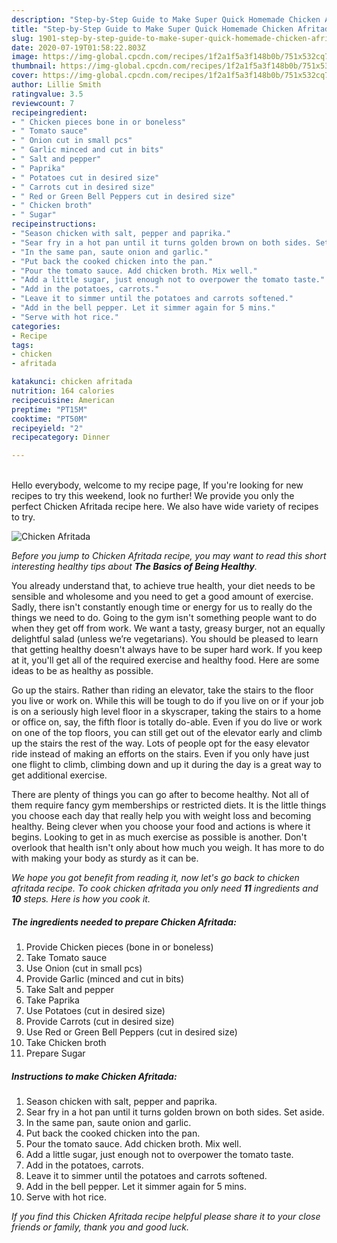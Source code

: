 ```yaml
---
description: "Step-by-Step Guide to Make Super Quick Homemade Chicken Afritada"
title: "Step-by-Step Guide to Make Super Quick Homemade Chicken Afritada"
slug: 1901-step-by-step-guide-to-make-super-quick-homemade-chicken-afritada
date: 2020-07-19T01:58:22.803Z
image: https://img-global.cpcdn.com/recipes/1f2a1f5a3f148b0b/751x532cq70/chicken-afritada-recipe-main-photo.jpg
thumbnail: https://img-global.cpcdn.com/recipes/1f2a1f5a3f148b0b/751x532cq70/chicken-afritada-recipe-main-photo.jpg
cover: https://img-global.cpcdn.com/recipes/1f2a1f5a3f148b0b/751x532cq70/chicken-afritada-recipe-main-photo.jpg
author: Lillie Smith
ratingvalue: 3.5
reviewcount: 7
recipeingredient:
- " Chicken pieces bone in or boneless"
- " Tomato sauce"
- " Onion cut in small pcs"
- " Garlic minced and cut in bits"
- " Salt and pepper"
- " Paprika"
- " Potatoes cut in desired size"
- " Carrots cut in desired size"
- " Red or Green Bell Peppers cut in desired size"
- " Chicken broth"
- " Sugar"
recipeinstructions:
- "Season chicken with salt, pepper and paprika."
- "Sear fry in a hot pan until it turns golden brown on both sides. Set aside."
- "In the same pan, saute onion and garlic."
- "Put back the cooked chicken into the pan."
- "Pour the tomato sauce. Add chicken broth. Mix well."
- "Add a little sugar, just enough not to overpower the tomato taste."
- "Add in the potatoes, carrots."
- "Leave it to simmer until the potatoes and carrots softened."
- "Add in the bell pepper. Let it simmer again for 5 mins."
- "Serve with hot rice."
categories:
- Recipe
tags:
- chicken
- afritada

katakunci: chicken afritada 
nutrition: 164 calories
recipecuisine: American
preptime: "PT15M"
cooktime: "PT50M"
recipeyield: "2"
recipecategory: Dinner

---
```

<br>
Hello everybody, welcome to my recipe page, If you're looking for new recipes to try this weekend, look no further! We provide you only the perfect Chicken Afritada recipe here. We also have wide variety of recipes to try.
<br>


![Chicken Afritada](https://img-global.cpcdn.com/recipes/1f2a1f5a3f148b0b/751x532cq70/chicken-afritada-recipe-main-photo.jpg)

<i>Before you jump to Chicken Afritada recipe, you may want to read this short interesting healthy tips about <strong>The Basics of Being Healthy</strong>.</i>

You already understand that, to achieve true health, your diet needs to be sensible and wholesome and you need to get a good amount of exercise. Sadly, there isn't constantly enough time or energy for us to really do the things we need to do. Going to the gym isn't something people want to do when they get off from work. We want a tasty, greasy burger, not an equally delightful salad (unless we’re vegetarians). You should be pleased to learn that getting healthy doesn't always have to be super hard work. If you keep at it, you'll get all of the required exercise and healthy food. Here are some ideas to be as healthy as possible.

Go up the stairs. Rather than riding an elevator, take the stairs to the floor you live or work on. While this will be tough to do if you live on or if your job is on a seriously high level floor in a skyscraper, taking the stairs to a home or office on, say, the fifth floor is totally do-able. Even if you do live or work on one of the top floors, you can still get out of the elevator early and climb up the stairs the rest of the way. Lots of people opt for the easy elevator ride instead of making an efforts on the stairs. Even if you only have just one flight to climb, climbing down and up it during the day is a great way to get additional exercise. 

There are plenty of things you can go after to become healthy. Not all of them require fancy gym memberships or restricted diets. It is the little things you choose each day that really help you with weight loss and becoming healthy. Being clever when you choose your food and actions is where it begins. Looking to get in as much exercise as possible is another. Don't overlook that health isn't only about how much you weigh. It has more to do with making your body as sturdy as it can be. 


<i>We hope you got benefit from reading it, now let's go back to chicken afritada recipe. To cook chicken afritada you only need <strong>11</strong> ingredients and <strong>10</strong> steps. Here is how you cook it.
</i>

##### The ingredients needed to prepare Chicken Afritada:

1. Provide  Chicken pieces (bone in or boneless)
1. Take  Tomato sauce
1. Use  Onion (cut in small pcs)
1. Provide  Garlic (minced and cut in bits)
1. Take  Salt and pepper
1. Take  Paprika
1. Use  Potatoes (cut in desired size)
1. Provide  Carrots (cut in desired size)
1. Use  Red or Green Bell Peppers (cut in desired size)
1. Take  Chicken broth
1. Prepare  Sugar


##### Instructions to make Chicken Afritada:

1. Season chicken with salt, pepper and paprika.
1. Sear fry in a hot pan until it turns golden brown on both sides. Set aside.
1. In the same pan, saute onion and garlic.
1. Put back the cooked chicken into the pan.
1. Pour the tomato sauce. Add chicken broth. Mix well.
1. Add a little sugar, just enough not to overpower the tomato taste.
1. Add in the potatoes, carrots.
1. Leave it to simmer until the potatoes and carrots softened.
1. Add in the bell pepper. Let it simmer again for 5 mins.
1. Serve with hot rice.


<i>If you find this Chicken Afritada recipe helpful please share it to your close friends or family, thank you and good luck.</i>
